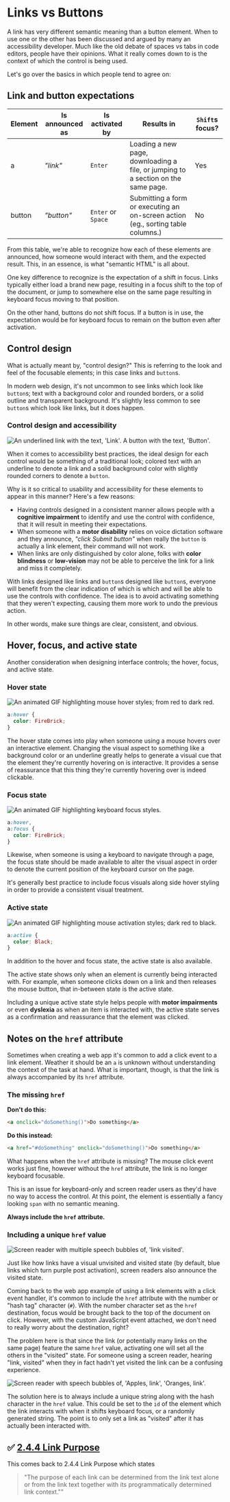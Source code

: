 # Links vs Buttons

A link has very different semantic meaning than a button element. When to use one or the other has been discussed and argued by many an accessibility developer. Much like the old debate of spaces vs tabs in code editors, people have their opinions. What it really comes down to is the context of which the control is being used.

Let's go over the basics in which people tend to agree on:

## Link and button expectations

| Element | Is announced as | Is activated by    | Results in                                                                        | `Shift`s focus? |
| ------- | --------------- | ------------------ | --------------------------------------------------------------------------------- | --------------- |
| a       | _"link"_        | `Enter`            | Loading a new page, downloading a file, or jumping to a section on the same page. | Yes             |
| button  | _"button"_      | `Enter` or `Space` | Submitting a form or executing an on-screen action (eg., sorting table columns.)  | No              |

From this table, we're able to recognize how each of these elements are announced, how someone would interact with them, and the expected result. This, in an essence, is what "semantic HTML" is all about.

One key difference to recognize is the expectation of a shift in focus. Links typically either load a brand new page, resulting in a focus shift to the top of the document, or jump to somewhere else on the same page resulting in keyboard focus moving to that position.

On the other hand, buttons do not shift focus. If a button is in use, the expectation would be for keyboard focus to remain on the button even after activation.

## Control design

What is actually meant by, "control design?" This is referring to the look and feel of the focusable elements; in this case links and `button`s.

In modern web design, it's not uncommon to see links which look like `button`s; text with a background color and rounded borders, or a solid outline and transparent background. It's slightly less common to see `button`s which look like links, but it does happen.

### Control design and accessibility

![An underlined link with the text, 'Link'. A button with the text, 'Button'.](../slide-deck/images/link-button.png)

When it comes to accessibility best practices, the ideal design for each control would be something of a traditional look; colored text with an underline to denote a link and a solid background color with slightly rounded corners to denote a `button`.

Why is it so critical to usability and accessibility for these elements to appear in this manner? Here's a few reasons:

- Having controls designed in a consistent manner allows people with a **cognitive impairment** to identify and use the control with confidence, that it will result in meeting their expectations.
- When someone with a **motor disability** relies on voice dictation software and they announce, _"click Submit button"_ when really the `button` is actually a link element, their command will not work.
- When links are only distinguished by color alone, folks with **color blindness** or **low-vision** may not be able to perceive the link for a link and miss it completely.

With links designed like links and `button`s designed like `button`s, everyone will benefit from the clear indication of which is which and will be able to use the controls with confidence. The idea is to avoid activating something that they weren't expecting, causing them more work to undo the previous action.

In other words, make sure things are clear, consistent, and obvious.

## Hover, focus, and active state

Another consideration when designing interface controls; the hover, focus, and active state.

### Hover state

![An animated GIF highlighting mouse hover styles; from red to dark red.](../slide-deck/images/hover.gif)

```css
a:hover {
  color: FireBrick;
}
```

The hover state comes into play when someone using a mouse hovers over an interactive element. Changing the visual aspect to something like a background color or an underline greatly helps to generate a visual cue that the element they're currently hovering on is interactive. It provides a sense of reassurance that this thing they're currently hovering over is indeed clickable.

### Focus state

![An animated GIF highlighting keyboard focus styles.](../slide-deck/images/focus.gif)

```css
a:hover,
a:focus {
  color: FireBrick;
}
```

Likewise, when someone is using a keyboard to navigate through a page, the focus state should be made available to alter the visual aspect in order to denote the current position of the keyboard cursor on the page.

It's generally best practice to include focus visuals along side hover styling in order to provide a consistent visual treatment.

### Active state

![An animated GIF highlighting mouse activation styles; dark red to black.](../slide-deck/images/active.gif)

```css
a:active {
  color: Black;
}
```

In addition to the hover and focus state, the active state is also available.

The active state shows only when an element is currently being interacted with. For example, when someone clicks down on a link and then releases the mouse button, that in-between state is the active state.

Including a unique active state style helps people with **motor impairments** or even **dyslexia** as when an item is interacted with, the active state serves as a confirmation and reassurance that the element was clicked.

## Notes on the `href` attribute

Sometimes when creating a web app it's common to add a click event to a link element. Weather it should be an `a` is unknown without understanding the context of the task at hand. What is important, though, is that the link is always accompanied by its `href` attribute.

### The missing `href`

**Don't do this:**

```html
<a onclick="doSomething()">Do something</a>
```

**Do this instead:**

```html
<a href="#doSomething" onclick="doSomething()">Do something</a>
```

What happens when the `href` attribute is missing? The mouse click event works just fine, however without the `href` attribute, the link is no longer keyboard focusable.

This is an issue for keyboard-only and screen reader users as they'd have no way to access the control. At this point, the element is essentially a fancy looking `span` with no semantic meaning.

**Always include the `href` attribute.**

### Including a unique `href` value

![Screen reader with multiple speech bubbles of, 'link visited'.](../slide-deck/images/href.png)

Just like how links have a visual unvisited and visited state (by default, blue links which turn purple post activation), screen readers also announce
the visited state.

Coming back to the web app example of using a link elements with a click event handler, it's common to include the `href` attribute with the number or "hash tag" character (`#`). With the number character set as the `href` destination, focus would be brought back to the top of the document on click. However, with the custom JavaScript event attached, we don't need to really worry about the destination, right?

The problem here is that since the link (or potentially many links on the same page) feature the same `href` value, activating one will set all the others in the "visited" state. For someone using a screen reader, hearing "link, visited" when they in fact hadn't yet visited the link can be a confusing experience.

![Screen reader with speech bubbles of, 'Apples, link', 'Oranges, link'.](../slide-deck/images/href-2.png)

The solution here is to always include a unique string along with the hash character in the `href` value. This could be set to the `id` of the element which the link interacts with when it shifts keyboard focus, or a randomly generated string. The point is to only set a link as "visited" after it has actually been interacted with.

## ✅ [2.4.4 Link Purpose](https://www.w3.org/WAI/WCAG21/Understanding/link-purpose-in-context.html)

This comes back to 2.4.4 Link Purpose which states

> "The purpose of each link can be determined from the link text alone or from the link text together with its programmatically determined link context.""
